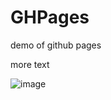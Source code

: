 # GHPages
demo of github pages

more text

![image](https://github.com/user-attachments/assets/1d670c82-e282-47c8-b5e0-09afad5779e5)

